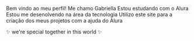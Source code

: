 Bem vindo ao meu perfil!
Me chamo Gabriella 
Estou estudando com o Alura
Estou me desenolvendo na área da tecnologia 
Utilizo este site para a criação dos meus projetos com a ajuda do Alura

✨ we're special together in this world ✨  



